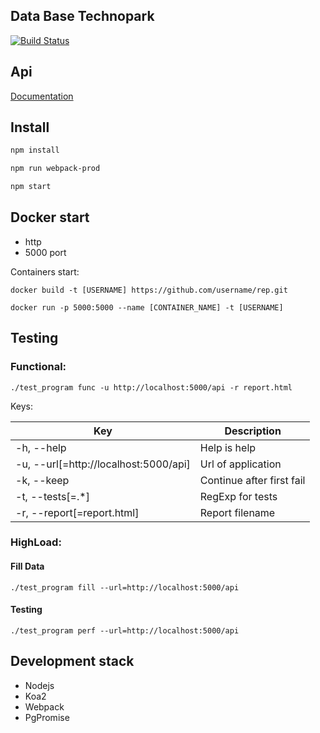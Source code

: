 ## Data Base Technopark

[![Build Status](https://travis-ci.org/vladpereskokov/db_technopark.svg?branch=master)](https://travis-ci.org/vladpereskokov/db_technopark)

## Api

[Documentation](swagger.yml)

## Install

```sh
npm install
```

```sh
npm run webpack-prod
```

```sh
npm start
```

## Docker start

 * http
 * 5000 port

Containers start:

```
docker build -t [USERNAME] https://github.com/username/rep.git
```

```
docker run -p 5000:5000 --name [CONTAINER_NAME] -t [USERNAME]
```

## Testing

### Functional:

```
./test_program func -u http://localhost:5000/api -r report.html
```

Keys:

Key                                   | Description
---                                   | ---
-h, --help                            | Help is help
-u, --url[=http://localhost:5000/api] | Url of application
-k, --keep                            | Continue after first fail
-t, --tests[=.*]                      | RegExp for tests
-r, --report[=report.html]            | Report filename


### HighLoad:

#### Fill Data

```
./test_program fill --url=http://localhost:5000/api
```

#### Testing

```
./test_program perf --url=http://localhost:5000/api
```

## Development stack

- Nodejs
- Koa2
- Webpack
- PgPromise
